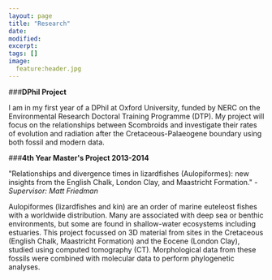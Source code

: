 ```yaml
---
layout: page
title: "Research"
date: 
modified:
excerpt:
tags: []
image:
  feature:header.jpg
---
```


###**DPhil Project**

I am in my first year of a DPhil at Oxford University, funded by NERC on the Environmental Research Doctoral Training Programme (DTP). My project will focus on the relationships between Scombroids and investigate their rates of evolution and radiation after the Cretaceous-Palaeogene boundary using both fossil and modern data. 

###**4th Year Master's Project 2013-2014**


"Relationships and divergence times in lizardfishes (Aulopiformes): new insights from the English Chalk, London Clay, and Maastricht Formation." - *Supervisor: Matt Friedman*


Aulopiformes (lizardfishes and kin) are an order of marine euteleost fishes with a worldwide distribution. Many are associated with deep sea or benthic environments, but some are found in shallow-water ecosystems including estuaries. This project focussed on 3D material from sites in the Cretaceous (English Chalk, Maastricht Formation) and the Eocene (London Clay), studied using computed tomography (CT). Morphological data from these fossils were combined with molecular data to perform phylogenetic analyses. 